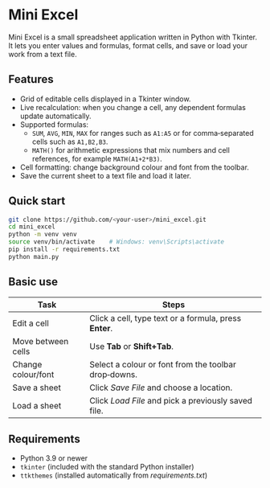 # Mini Excel

Mini Excel is a small spreadsheet application written in Python with Tkinter. It lets you enter values and formulas, format cells, and save or load your work from a text file.

## Features

- Grid of editable cells displayed in a Tkinter window.
- Live recalculation: when you change a cell, any dependent formulas update automatically.
- Supported formulas:
  * `SUM`, `AVG`, `MIN`, `MAX` for ranges such as `A1:A5` or for comma‑separated cells such as `A1,B2,B3`.
  * `MATH()` for arithmetic expressions that mix numbers and cell references, for example `MATH(A1+2*B3)`.
- Cell formatting: change background colour and font from the toolbar.
- Save the current sheet to a text file and load it later.

## Quick start

```bash
git clone https://github.com/<your-user>/mini_excel.git
cd mini_excel
python -m venv venv
source venv/bin/activate    # Windows: venv\Scripts\activate
pip install -r requirements.txt
python main.py
```

## Basic use

| Task                 | Steps                                                         |
|----------------------|---------------------------------------------------------------|
| Edit a cell          | Click a cell, type text or a formula, press **Enter**.        |
| Move between cells   | Use **Tab** or **Shift+Tab**.                                 |
| Change colour/font   | Select a colour or font from the toolbar drop‑downs.          |
| Save a sheet         | Click *Save File* and choose a location.                      |
| Load a sheet         | Click *Load File* and pick a previously saved file.           |

## Requirements

- Python 3.9 or newer
- `tkinter` (included with the standard Python installer)
- `ttkthemes` (installed automatically from *requirements.txt*)

